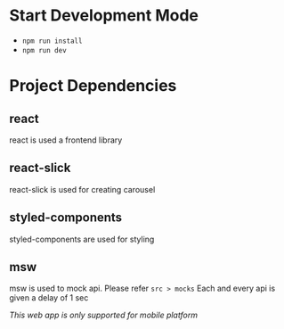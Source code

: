 # Start Development Mode
* ```npm run install```
* ```npm run dev```

# Project Dependencies
## react
react is used a frontend library

## react-slick
react-slick is used for creating carousel

## styled-components
styled-components are used for styling

## msw
msw is used to mock api. Please refer ```src > mocks```
Each and every api is given a delay of 1 sec


*This web app is only supported for mobile platform* 


